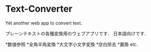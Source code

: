 # Text-Converter
Yet another web app to convert text.

プレーンテキストの各種変換用のウェブアプリです．
日本語向けです．

*数値参照
*全角半角変換
*大文字小文字変換
*空白除去
*置換
etc.
